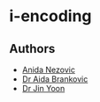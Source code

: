 # i-encoding

## Authors

- [Anida Nezovic](https://github.com/anezovic1)
- [Dr Aida Brankovic](https://scholar.google.it/citations?user=Lh3kj1MAAAAJ&hl=en)
- [Dr Jin Yoon](https://scholar.google.com.au/citations?user=Ol5i7bcAAAAJ&hl=en)
